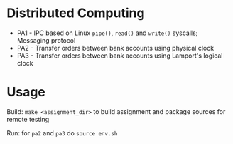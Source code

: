 # Distributed Computing

- PA1 - IPC based on Linux `pipe()`, `read()` and `write()` syscalls; Messaging protocol
- PA2 - Transfer orders between bank accounts using physical clock
- PA3 - Transfer orders between bank accounts using Lamport's logical clock

# Usage
Build: `make <assignment_dir>` to build assignment and package sources for remote testing

Run: for `pa2` and `pa3` do `source env.sh`

